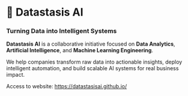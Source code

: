 # 🧠 Datastasis AI

### Turning Data into Intelligent Systems

**Datastasis AI** is a collaborative initiative focused on **Data Analytics**, **Artificial Intelligence**, and **Machine Learning Engineering**. 

We help companies transform raw data into actionable insights, deploy intelligent automation, and build scalable AI systems for real business impact.

Access to website: https://datastasisai.github.io/
